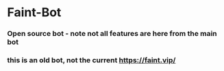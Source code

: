 # Faint-Bot
### Open source bot - note not all features are here from the main bot
### this is an old bot, not the current https://faint.vip/
